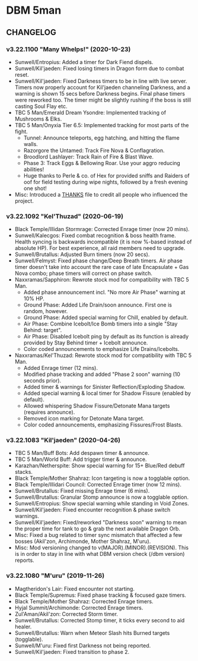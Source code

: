 # DBM 5man

## CHANGELOG

### v3.22.1100 "Many Whelps!" (2020-10-23)

- Sunwell/Entropius: Added a timer for Dark Fiend dispels.
- Sunwell/Kil'jaeden: Fixed losing timers in Dragon form due to combat reset.
- Sunwell/Kil'jaeden: Fixed Darkness timers to be in line with live server.
  Timers now properly account for Kil'jaeden channeling Darkness, and a warning
  is shown 15 secs before Darkness begins. Final phase timers were reworked too.
  The timer might be slightly rushing if the boss is still casting Soul Flay etc.
- TBC 5 Man/Emerald Dream Ysondre: Implemented tracking of Mushrooms & Elks.
- TBC 5 Man/Onyxia Tier 6.5: Implemented tracking for most parts of the fight.
    - Tunnel: Announce teleports, egg hatching, and hitting the flame walls.
    - Razorgore the Untamed: Track Fire Nova & Conflagration.
    - Broodlord Lashlayer: Track Rain of Fire & Blast Wave.
    - Phase 3: Track Eggs & Bellowing Roar. Use your aggro reducing abilities!
    - Huge thanks to Perle & co. of Hex for provided sniffs and Raiders of oof
      for field testing during wipe nights, followed by a fresh evening one shot!
- Misc: Introduced a [THANKS](THANKS.md) file to credit all people who influenced the project.

### v3.22.1092 "Kel'Thuzad" (2020-06-19)

- Black Temple/Illidan Stormrage: Corrected Enrage timer (now 20 mins).
- Sunwell/Kalecgos: Fixed combat recognition & boss health frame. Health syncing
  is backwards incompatible (it is now %-based instead of absolute HP).
  For best experience, all raid members need to upgrade.
- Sunwell/Brutallus: Adjusted Burn timers (now 20 secs).
- Sunwell/Felmyst: Fixed phase change/Deep Breath timers. Air phase timer
  doesn't take into account the rare case of late Encapsulate + Gas Nova combo;
  phase timers will correct on phase switch.
- Naxxramas/Sapphiron: Rewrote stock mod for compatibility with TBC 5 Man.
  - Added phase announcement incl. "No more Air Phase" warning at 10% HP.
  - Ground Phase: Added Life Drain/soon announce. First one is random, however.
  - Ground Phase: Added special warning for Chill, enabled by default.
  - Air Phase: Combine Icebolt/Ice Bomb timers into a single "Stay Behind: target".
  - Air Phase: Disabled Icebolt ping by default as its function is already
    provided by Stay Behind timer + Icebolt announce.
  - Color coded announcements to emphasize Life Drains/Icebolts.
- Naxxramas/Kel'Thuzad: Rewrote stock mod for compatibility with TBC 5 Man.
  - Added Enrage timer (12 mins).
  - Modified phase tracking and added "Phase 2 soon" warning (10 seconds prior).
  - Added timer & warnings for Sinister Reflection/Exploding Shadow.
  - Added special warning & local timer for Shadow Fissure (enabled by default).
  - Allowed whispering Shadow Fissure/Detonate Mana targets (requires announce).
  - Removed icon marking for Detonate Mana target.
  - Color coded announcements, emphasizing Fissures/Frost Blasts.

### v3.22.1083 "Kil'jaeden" (2020-04-26)

- TBC 5 Man/Buff Bots: Add despawn timer & announce.
- TBC 5 Man/World Buff: Add trigger timer & announce.
- Karazhan/Netherspite: Show special warning for 15+ Blue/Red debuff stacks.
- Black Temple/Mother Shahraz: Icon targeting is now a togglable option.
- Black Temple/Illidari Council: Corrected Enrage timer (now 12 mins).
- Sunwell/Brutallus: Fixed missing Enrage timer (6 mins).
- Sunwell/Brutallus: Granular Stomp announce is now a togglable option.
- Sunwell/Entropius: Show special warning while standing in Void Zones.
- Sunwell/Kil'jaeden: Fixed encounter recognition & phase switch warnings.
- Sunwell/Kil'jaeden: Fixed/reworked "Darkness soon" warning to mean
  the proper time for tank to go & grab the next available Dragon Orb.
- Misc: Fixed a bug related to timer sync mismatch that affected a few bosses
  (Akil'zon, Archimonde, Mother Shahraz, M'uru).
- Misc: Mod versioning changed to v(MAJOR).(MINOR).(REVISION). This is in
  order to stay in line with what DBM version check (/dbm version) reports.

### v3.22.1080 "M'uru" (2019-11-26)

- Magtheridon's Lair: Fixed encounter not starting.
- Black Temple/Supremus: Fixed phase tracking & focused gaze timers.
- Black Temple/Mother Shahraz: Corrected Enrage timers.
- Hyjal Summit/Archimonde: Corrected Enrage timers.
- Zul'Aman/Akil'zon: Corrected Storm timer.
- Sunwell/Brutallus: Corrected Stomp timer, it ticks every second to aid healer.
- Sunwell/Brutallus: Warn when Meteor Slash hits Burned targets (togglable).
- Sunwell/M'uru: Fixed first Darkness not being reported.
- Sunwell/Kil'jaeden: Fixed transition to phase 2.
